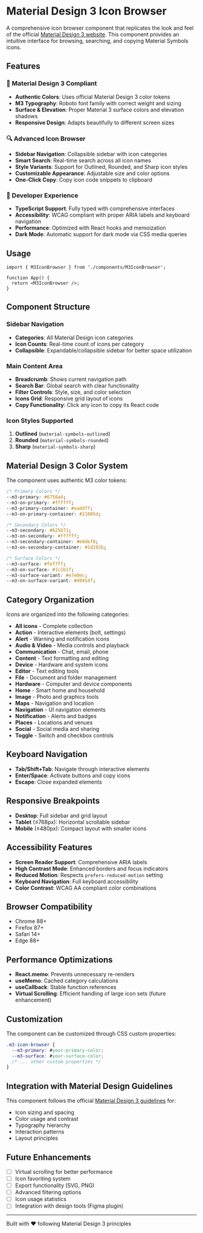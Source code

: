 # Material Design 3 Icon Browser

A comprehensive icon browser component that replicates the look and feel of the official [Material Design 3 website](https://m3.material.io/styles/icons/overview). This component provides an intuitive interface for browsing, searching, and copying Material Symbols icons.

## Features

### 🎨 Material Design 3 Compliant
- **Authentic Colors**: Uses official Material Design 3 color tokens
- **M3 Typography**: Roboto font family with correct weight and sizing
- **Surface & Elevation**: Proper Material 3 surface colors and elevation shadows
- **Responsive Design**: Adapts beautifully to different screen sizes

### 🔍 Advanced Icon Browser
- **Sidebar Navigation**: Collapsible sidebar with icon categories
- **Smart Search**: Real-time search across all icon names
- **Style Variants**: Support for Outlined, Rounded, and Sharp icon styles
- **Customizable Appearance**: Adjustable size and color options
- **One-Click Copy**: Copy icon code snippets to clipboard

### 🎯 Developer Experience
- **TypeScript Support**: Fully typed with comprehensive interfaces
- **Accessibility**: WCAG compliant with proper ARIA labels and keyboard navigation
- **Performance**: Optimized with React hooks and memoization
- **Dark Mode**: Automatic support for dark mode via CSS media queries

## Usage

```tsx
import { M3IconBrowser } from './components/M3IconBrowser';

function App() {
  return <M3IconBrowser />;
}
```

## Component Structure

### Sidebar Navigation
- **Categories**: All Material Design icon categories
- **Icon Counts**: Real-time count of icons per category
- **Collapsible**: Expandable/collapsible sidebar for better space utilization

### Main Content Area
- **Breadcrumb**: Shows current navigation path
- **Search Bar**: Global search with clear functionality
- **Filter Controls**: Style, size, and color selection
- **Icons Grid**: Responsive grid layout of icons
- **Copy Functionality**: Click any icon to copy its React code

### Icon Styles Supported
1. **Outlined** (`material-symbols-outlined`)
2. **Rounded** (`material-symbols-rounded`)
3. **Sharp** (`material-symbols-sharp`)

## Material Design 3 Color System

The component uses authentic M3 color tokens:

```css
/* Primary Colors */
--m3-primary: #6750a4;
--m3-on-primary: #ffffff;
--m3-primary-container: #eaddff;
--m3-on-primary-container: #21005d;

/* Secondary Colors */
--m3-secondary: #625b71;
--m3-on-secondary: #ffffff;
--m3-secondary-container: #e8def8;
--m3-on-secondary-container: #1d192b;

/* Surface Colors */
--m3-surface: #fef7ff;
--m3-on-surface: #1c1b1f;
--m3-surface-variant: #e7e0ec;
--m3-on-surface-variant: #49454f;
```

## Category Organization

Icons are organized into the following categories:
- **All icons** - Complete collection
- **Action** - Interactive elements (bolt, settings)
- **Alert** - Warning and notification icons
- **Audio & Video** - Media controls and playback
- **Communication** - Chat, email, phone
- **Content** - Text formatting and editing
- **Device** - Hardware and system icons
- **Editor** - Text editing tools
- **File** - Document and folder management
- **Hardware** - Computer and device components
- **Home** - Smart home and household
- **Image** - Photo and graphics tools
- **Maps** - Navigation and location
- **Navigation** - UI navigation elements
- **Notification** - Alerts and badges
- **Places** - Locations and venues
- **Social** - Social media and sharing
- **Toggle** - Switch and checkbox controls

## Keyboard Navigation

- **Tab/Shift+Tab**: Navigate through interactive elements
- **Enter/Space**: Activate buttons and copy icons
- **Escape**: Close expanded elements

## Responsive Breakpoints

- **Desktop**: Full sidebar and grid layout
- **Tablet** (≤768px): Horizontal scrollable sidebar
- **Mobile** (≤480px): Compact layout with smaller icons

## Accessibility Features

- **Screen Reader Support**: Comprehensive ARIA labels
- **High Contrast Mode**: Enhanced borders and focus indicators
- **Reduced Motion**: Respects `prefers-reduced-motion` setting
- **Keyboard Navigation**: Full keyboard accessibility
- **Color Contrast**: WCAG AA compliant color combinations

## Browser Compatibility

- Chrome 88+
- Firefox 87+
- Safari 14+
- Edge 88+

## Performance Optimizations

- **React.memo**: Prevents unnecessary re-renders
- **useMemo**: Cached category calculations
- **useCallback**: Stable function references
- **Virtual Scrolling**: Efficient handling of large icon sets (future enhancement)

## Customization

The component can be customized through CSS custom properties:

```css
.m3-icon-browser {
  --m3-primary: #your-primary-color;
  --m3-surface: #your-surface-color;
  /* ... other custom properties */
}
```

## Integration with Material Design Guidelines

This component follows the official [Material Design 3 guidelines](https://m3.material.io/styles/icons/overview) for:
- Icon sizing and spacing
- Color usage and contrast
- Typography hierarchy
- Interaction patterns
- Layout principles

## Future Enhancements

- [ ] Virtual scrolling for better performance
- [ ] Icon favoriting system
- [ ] Export functionality (SVG, PNG)
- [ ] Advanced filtering options
- [ ] Icon usage statistics
- [ ] Integration with design tools (Figma plugin)

---

Built with ❤️ following Material Design 3 principles